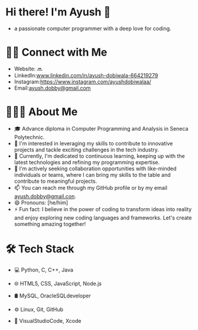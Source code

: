 # Hi there! I'm Ayush 👋
- a passionate computer programmer with a deep love for coding.
# 🤝🏻 Connect with Me
- Website: 🔜
- LinkedIn:www.linkedin.com/in/ayush-dobiwala-664219279
- Instagram:https://www.instagram.com/ayushdobiwalaa/
- Email:ayush.dobby@gmail.com


# 👨🏻‍💻  About Me
- 🎓 Advance diploma in Computer Programming and Analysis in Seneca Polytechnic.
- 👀 I'm interested in leveraging my skills to contribute to innovative projects and tackle exciting challenges in the tech industry.
- 🌱 Currently, I'm dedicated to continuous learning, keeping up with the latest technologies and refining my programming expertise.
- 💞️ I'm actively seeking collaboration opportunities with like-minded individuals or teams, where I can bring my skills to the table and contribute to meaningful projects.
- 📫 You can reach me through my GitHub profile or by my email ayush.dobby@gmail.con.
- 😄 Pronouns: [he/him]
- ⚡ Fun fact: I believe in the power of coding to transform ideas into reality and enjoy exploring new coding languages and frameworks. Let's create something amazing together!



# 🛠 Tech Stack

- 💻  Python, C, C++, Java

- 🌐  HTML5, CSS, JavaScript, Node.js 

- 🛢  MySQL, OracleSQLdeveloper

- ⚙️  Linux, Git, GitHub 

- 🔧 VisualStudioCode, Xcode

<!---
ayush-dobiwala/ayush-dobiwala is a ✨ special ✨ repository because its `README.md` (this file) appears on your GitHub profile.
You can click the Preview link to take a look at your changes.
--->
